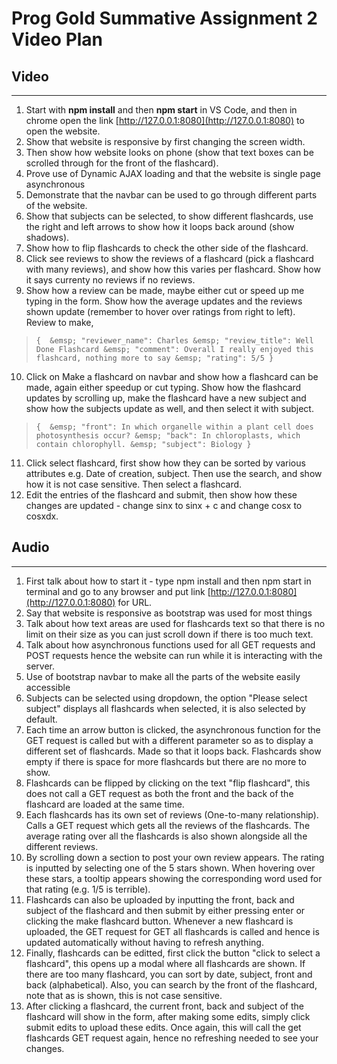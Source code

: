 # Prog Gold Summative Assignment 2 Video Plan

## Video
---
1. Start with **npm install** and then **npm start** in VS Code, and then in chrome open the link [http://127.0.0.1:8080](http://127.0.0.1:8080) to open the website.
2. Show that website is responsive by first changing the screen width.
3. Then show how website looks on phone (show that text boxes can be scrolled through for the front of the flashcard).
4. Prove use of Dynamic AJAX loading and that the website is single page asynchronous
5. Demonstrate that the navbar can be used to go through different parts of the website.
6. Show that subjects can be selected, to show different flashcards, use the right and left arrows to show how it loops back around (show shadows).
7. Show how to flip flashcards to check the other side of the flashcard.
8. Click see reviews to show the reviews of a flashcard (pick a flashcard with many reviews), and show how this varies per flashcard. Show how it says currenty no reviews if no reviews.
9. Show how a review can be made, maybe either cut or speed up me typing in the form. Show how the average updates and the reviews shown update (remember to hover over ratings from right to left). Review to make, 
>`{ 
> &emsp; "reviewer_name": Charles
> &emsp; "review_title": Well Done Flashcard
> &emsp; "comment": Overall I really enjoyed this flashcard, nothing more to say
> &emsp; "rating": 5/5
>}` 
10. Click on Make a flashcard on navbar and show how a flashcard can be made, again either speedup or cut typing. Show how the flashcard updates by scrolling up, make the flashcard have a new subject and show how the subjects update as well, and then select it with subject.
>`{ 
> &emsp; "front": In which organelle within a plant cell does photosynthesis occur?
> &emsp; "back": In chloroplasts, which contain chlorophyll.
> &emsp; "subject": Biology
>}`  
11. Click select flashcard, first show how they can be sorted by various attributes e.g. Date of creation, subject. Then use the search, and show how it is not case sensitive. Then select a flashcard.
12. Edit the entries of the flashcard and submit, then show how these changes are updated - change sinx to sinx + c and change cosx to cosxdx. 

## Audio
---
1. First talk about how to start it - type npm install and then npm start in terminal and go to any browser and put link [http://127.0.0.1:8080](http://127.0.0.1:8080) for URL.
2. Say that website is responsive as bootstrap was used for most things
3. Talk about how text areas are used for flashcards text so that there is no limit on their size as you can just scroll down if there is too much text.
4. Talk about how asynchronous functions used for all GET requests and POST requests hence the website can run while it is interacting with the server.
5. Use of bootstrap navbar to make all the parts of the website easily accessible
6. Subjects can be selected using dropdown, the option "Please select subject" displays all flashcards when selected, it is also selected by default.
7. Each time an arrow button is clicked, the asynchronous function for the GET request is called but with a different parameter so as to display a different set of flashcards. Made so that it loops back. Flashcards show empty if there is space for more flashcards but there are no more to show.
8. Flashcards can be flipped by clicking on the text "flip flashcard", this does not call a GET request as both the front and the back of the flashcard are loaded at the same time.
9. Each flashcards has its own set of reviews (One-to-many relationship). Calls a GET request which gets all the reviews of the flashcards. The average rating over all the flashcards is also shown alongside all the different reviews.
10. By scrolling down a section to post your own review appears. The rating is inputted by selecting one of the 5 stars shown. When hovering over these stars, a tooltip appears showing the corresponding word used for that rating (e.g. 1/5 is terrible).
11. Flashcards can also be uploaded by inputting the front, back and subject of the flashcard and then submit by either pressing enter or clicking the make flashcard button. Whenever a new flashcard is uploaded, the GET request for GET all flashcards is called and hence is updated automatically without having to refresh anything.
12. Finally, flashcards can be editted, first click the button "click to select a flashcard", this opens up a modal where all flashcards are shown. If there are too many flashcard, you can sort by date, subject, front and back (alphabetical). Also, you can search by the front of the flashcard, note that as is shown, this is not case sensitive. 
13. After clicking a flashcard, the current front, back and subject of the flashcard will show in the form, after making some edits, simply click submit edits to upload these edits. Once again, this will call the get flashcards GET request again, hence no refreshing needed to see your changes.
